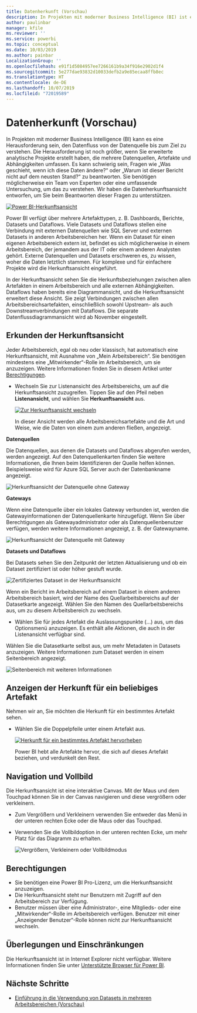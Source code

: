 ```yaml
---
title: Datenherkunft (Vorschau)
description: In Projekten mit moderner Business Intelligence (BI) ist es für viele Kunden eine wesentliche Herausforderung, den Datenfluss von der Datenquelle bis zum Ziel zu verstehen.
author: paulinbar
manager: kfile
ms.reviewer: ''
ms.service: powerbi
ms.topic: conceptual
ms.date: 10/03/2019
ms.author: painbar
LocalizationGroup: ''
ms.openlocfilehash: e91f1d5084957ee7266161b9a34f916e2902d1f4
ms.sourcegitcommit: 5e277dae93832d10033defb2a9e85ecaa8ffb8ec
ms.translationtype: HT
ms.contentlocale: de-DE
ms.lasthandoff: 10/07/2019
ms.locfileid: "72019589"
---
```

# <a name="data-lineage-preview"></a>Datenherkunft (Vorschau)
In Projekten mit moderner Business Intelligence (BI) kann es eine Herausforderung sein, den Datenfluss von der Datenquelle bis zum Ziel zu verstehen. Die Herausforderung ist noch größer, wenn Sie erweiterte analytische Projekte erstellt haben, die mehrere Datenquellen, Artefakte und Abhängigkeiten umfassen.  Es kann schwierig sein, Fragen wie „Was geschieht, wenn ich diese Daten ändere?“ oder „Warum ist dieser Bericht nicht auf dem neusten Stand?“ zu beantworten. Sie benötigen möglicherweise ein Team von Experten oder eine umfassende Untersuchung, um das zu verstehen. Wir haben die Datenherkunftsansicht entworfen, um Sie beim Beantworten dieser Fragen zu unterstützen.

[ ![Power BI-Herkunftsansicht](media/service-data-lineage/power-bi-lineage-view-cropped.png) ](media/service-data-lineage/power-bi-lineage-view-full-size.png#lightbox)
 
Power BI verfügt über mehrere Artefakttypen, z. B. Dashboards, Berichte, Datasets und Dataflows. Viele Datasets und Dataflows stellen eine Verbindung mit externen Datenquellen wie SQL Server und externen Datasets in anderen Arbeitsbereichen her. Wenn ein Dataset für einen eigenen Arbeitsbereich extern ist, befindet es sich möglicherweise in einem Arbeitsbereich, der jemandem aus der IT oder einem anderen Analysten gehört. Externe Datenquellen und Datasets erschweren es, zu wissen, woher die Daten letztlich stammen. Für komplexe und für einfachere Projekte wird die Herkunftsansicht eingeführt. 

In der Herkunftsansicht sehen Sie die Herkunftsbeziehungen zwischen allen Artefakten in einem Arbeitsbereich und alle externen Abhängigkeiten. Dataflows haben bereits eine Diagrammansicht, und die Herkunftsansicht erweitert diese Ansicht. Sie zeigt Verbindungen zwischen allen Arbeitsbereichsartefakten, einschließlich sowohl Upstream- als auch Downstreamverbindungen mit Dataflows. Die separate Datenflussdiagrammansicht wird ab November eingestellt.

## <a name="explore-lineage-view"></a>Erkunden der Herkunftsansicht

Jeder Arbeitsbereich, egal ob neu oder klassisch, hat automatisch eine Herkunftsansicht, mit Ausnahme von „Mein Arbeitsbereich“. Sie benötigen mindestens eine „Mitwirkender“-Rolle im Arbeitsbereich, um sie anzuzeigen. Weitere Informationen finden Sie in diesem Artikel unter [Berechtigungen](#permissions). 

- Wechseln Sie zur Listenansicht des Arbeitsbereichs, um auf die Herkunftsansicht zuzugreifen. Tippen Sie auf den Pfeil neben **Listenansicht**, und wählen Sie **Herkunftsansicht** aus.

    [ ![Zur Herkunftsansicht wechseln](media/service-data-lineage/power-bi-lineage-list-view-cropped.png) ](media/service-data-lineage/power-bi-lineage-list-view.png#lightbox)

    In dieser Ansicht werden alle Arbeitsbereichsartefakte und die Art und Weise, wie die Daten von einem zum anderen fließen, angezeigt.

**Datenquellen**

Die Datenquellen, aus denen die Datasets und Dataflows abgerufen werden, werden angezeigt. Auf den Datenquellenkarten finden Sie weitere Informationen, die Ihnen beim Identifizieren der Quelle helfen können. Beispielsweise wird für Azure SQL Server auch der Datenbankname angezeigt.

![Herkunftsansicht der Datenquelle ohne Gateway](media/service-data-lineage/power-bi-lineage-data-source-no-gateway.png)
 
**Gateways**

Wenn eine Datenquelle über ein lokales Gateway verbunden ist, werden die Gatewayinformationen der Datenquellenkarte hinzugefügt. Wenn Sie über Berechtigungen als Gatewayadministrator oder als Datenquellenbenutzer verfügen, werden weitere Informationen angezeigt, z. B. der Gatewayname.

![Herkunftsansicht der Datenquelle mit Gateway](media/service-data-lineage/power-bi-lineage-data-source-with-gateway.png)

**Datasets und Dataflows**
 
Bei Datasets sehen Sie den Zeitpunkt der letzten Aktualisierung und ob ein Dataset zertifiziert ist oder höher gestuft wurde.

![Zertifiziertes Dataset in der Herkunftsansicht](media/service-data-lineage/power-bi-lineage-external-certified-dataset.png)
 
Wenn ein Bericht im Arbeitsbereich auf einem Dataset in einem anderen Arbeitsbereich basiert, wird der Name des Quellarbeitsbereichs auf der Datasetkarte angezeigt. Wählen Sie den Namen des Quellarbeitsbereichs aus, um zu diesem Arbeitsbereich zu wechseln.
 
- Wählen Sie für jedes Artefakt die Auslassungspunkte (...) aus, um das Optionsmenü anzuzeigen. Es enthält alle Aktionen, die auch in der Listenansicht verfügbar sind.
  
Wählen Sie die Datasetkarte selbst aus, um mehr Metadaten in Datasets anzuzeigen. Weitere Informationen zum Dataset werden in einem Seitenbereich angezeigt.

![Seitenbereich mit weiteren Informationen](media/service-data-lineage/power-bi-lineage-side-pane.png)
 
## <a name="show-lineage-for-any-artifact"></a>Anzeigen der Herkunft für ein beliebiges Artefakt 

Nehmen wir an, Sie möchten die Herkunft für ein bestimmtes Artefakt sehen.

- Wählen Sie die Doppelpfeile unter einem Artefakt aus.

    [ ![Herkunft für ein bestimmtes Artefakt hervorheben](media/service-data-lineage/power-bi-lineage-highlight-cropped.png) ](media/service-data-lineage/power-bi-lineage-highlight-full-size.png#lightbox)

    Power BI hebt alle Artefakte hervor, die sich auf dieses Artefakt beziehen, und verdunkelt den Rest. 

## <a name="navigation-and-full-screen"></a>Navigation und Vollbild 

Die Herkunftsansicht ist eine interaktive Canvas. Mit der Maus und dem Touchpad können Sie in der Canvas navigieren und diese vergrößern oder verkleinern.  

- Zum Vergrößern und Verkleinern verwenden Sie entweder das Menü in der unteren rechten Ecke oder die Maus oder das Touchpad. 

- Verwenden Sie die Vollbildoption in der unteren rechten Ecke, um mehr Platz für das Diagramm zu erhalten. 

    ![Vergrößern, Verkleinern oder Vollbildmodus](media/service-data-lineage/power-bi-lineage-zoom-full-screen.png)

## <a name="permissions"></a>Berechtigungen

- Sie benötigen eine Power BI Pro-Lizenz, um die Herkunftsansicht anzuzeigen.
- Die Herkunftsansicht steht nur Benutzern mit Zugriff auf den Arbeitsbereich zur Verfügung.
- Benutzer müssen über eine Administrator-, eine Mitglieds- oder eine „Mitwirkender“-Rolle im Arbeitsbereich verfügen. Benutzer mit einer „Anzeigender Benutzer“-Rolle können nicht zur Herkunftsansicht wechseln.

## <a name="considerations-and-limitations"></a>Überlegungen und Einschränkungen

Die Herkunftsansicht ist in Internet Explorer nicht verfügbar. Weitere Informationen finden Sie unter [Unterstützte Browser für Power BI](power-bi-browsers.md).

## <a name="next-steps"></a>Nächste Schritte

- [Einführung in die Verwendung von Datasets in mehreren Arbeitsbereichen (Vorschau)](service-datasets-across-workspaces.md)
